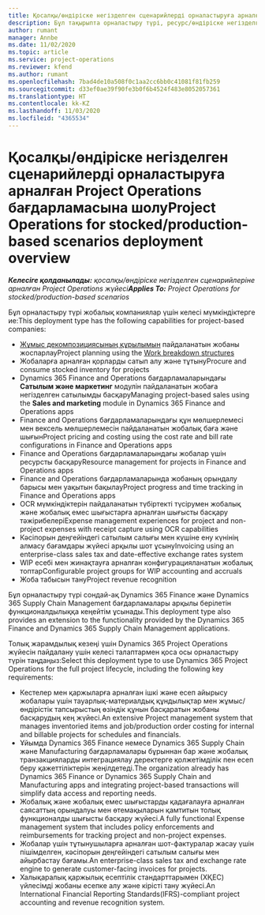 ```yaml
---
title: Қосалқы/өндіріске негізделген сценарийлерді орналастыруға арналған Project Operations бағдарламасына шолу
description: Бұл тақырыпта орналастыру түрі, ресурс/өндіріске негізделген сценарийлерге арналған Project Operations жүйесі туралы ақпарат беріледі.
author: rumant
manager: Annbe
ms.date: 11/02/2020
ms.topic: article
ms.service: project-operations
ms.reviewer: kfend
ms.author: rumant
ms.openlocfilehash: 7bad4de10a508f0c1aa2cc6bb0c41081f81fb259
ms.sourcegitcommit: d33ef0ae39f90fe3b0f6b4524f483e8052057361
ms.translationtype: HT
ms.contentlocale: kk-KZ
ms.lasthandoff: 11/03/2020
ms.locfileid: "4365534"
---
```

# <a name="project-operations-for-stockedproduction-based-scenarios-deployment-overview"></a><span data-ttu-id="65ee5-103">Қосалқы/өндіріске негізделген сценарийлерді орналастыруға арналған Project Operations бағдарламасына шолу</span><span class="sxs-lookup"><span data-stu-id="65ee5-103">Project Operations for stocked/production-based scenarios deployment overview</span></span>

<span data-ttu-id="65ee5-104">_**Келесіге қолданылады:** қосалқы/өндіріске негізделген сценарийлеріне арналған Project Operations жүйесі_</span><span class="sxs-lookup"><span data-stu-id="65ee5-104">_**Applies To:** Project Operations for stocked/production-based scenarios_</span></span>


<span data-ttu-id="65ee5-105">Бұл орналастыру түрі жобалық компаниялар үшін келесі мүмкіндіктерге ие:</span><span class="sxs-lookup"><span data-stu-id="65ee5-105">This deployment type has the following capabilities for project-based companies:</span></span>

- <span data-ttu-id="65ee5-106">[Жұмыс декомпозициясының құрылымын](work-breakdown-structures.md) пайдаланатын жобаны жоспарлау</span><span class="sxs-lookup"><span data-stu-id="65ee5-106">Project planning using the [Work breakdown structures](work-breakdown-structures.md)</span></span>
- <span data-ttu-id="65ee5-107">Жобаларға арналған қорларды сатып алу және тұтыну</span><span class="sxs-lookup"><span data-stu-id="65ee5-107">Procure and consume stocked inventory for projects</span></span>
- <span data-ttu-id="65ee5-108">Dynamics 365 Finance and Operations бағдарламаларындағы **Сатылым және маркетинг** модулін пайдаланатын жобаға негізделген сатылымды басқару</span><span class="sxs-lookup"><span data-stu-id="65ee5-108">Managing project-based sales using the **Sales and marketing** module in Dynamics 365 Finance and Operations apps</span></span>
- <span data-ttu-id="65ee5-109">Finance and Operations бағдарламаларындағы құн мөлшерлемесі мен вексель мөлшерлемесін пайдаланатын жобалық баға және шығын</span><span class="sxs-lookup"><span data-stu-id="65ee5-109">Project pricing and costing using the cost rate and bill rate configurations in Finance and Operations apps</span></span>
- <span data-ttu-id="65ee5-110">Finance and Operations бағдарламаларындағы жобалар үшін ресурсты басқару</span><span class="sxs-lookup"><span data-stu-id="65ee5-110">Resource management for projects in Finance and Operations apps</span></span>
- <span data-ttu-id="65ee5-111">Finance and Operations бағдарламаларында жобаның орындалу барысы мен уақытын бақылау</span><span class="sxs-lookup"><span data-stu-id="65ee5-111">Project progress and time tracking in Finance and Operations apps</span></span>
- <span data-ttu-id="65ee5-112">OCR мүмкіндіктерін пайдаланатын түбіртекті түсірумен жобалық және жобалық емес шығыстарға арналған шығысты басқару тәжірибелері</span><span class="sxs-lookup"><span data-stu-id="65ee5-112">Expense management experiences for project and non-project expenses with receipt capture using OCR capabilities</span></span>
- <span data-ttu-id="65ee5-113">Кәсіпорын деңгейіндегі сатылым салығы мен күшіне ену күнінің алмасу бағамдары жүйесі арқылы шот ұсыну</span><span class="sxs-lookup"><span data-stu-id="65ee5-113">Invoicing using an enterprise-class sales tax and date-effective exchange rates system</span></span>
- <span data-ttu-id="65ee5-114">WIP есебі мен жинақтауға арналған конфигурацияланатын жобалық топтар</span><span class="sxs-lookup"><span data-stu-id="65ee5-114">Configurable project groups for WIP accounting and accruals</span></span>
- <span data-ttu-id="65ee5-115">Жоба табысын тану</span><span class="sxs-lookup"><span data-stu-id="65ee5-115">Project revenue recognition</span></span>

<span data-ttu-id="65ee5-116">Бұл орналастыру түрі сондай-ақ Dynamics 365 Finance және Dynamics 365 Supply Chain Management бағдарламалары арқылы берілетін функционалдылыққа кеңейтім ұсынады.</span><span class="sxs-lookup"><span data-stu-id="65ee5-116">This deployment type also provides an extension to the functionality provided by the Dynamics 365 Finance and Dynamics 365 Supply Chain Management applications.</span></span>

<span data-ttu-id="65ee5-117">Толық жарамдылық кезеңі үшін Dynamics 365 Project Operations жүйесін пайдалану үшін келесі талаптармен қоса осы орналастыру түрін таңдаңыз:</span><span class="sxs-lookup"><span data-stu-id="65ee5-117">Select this deployment type to use Dynamics 365 Project Operations for the full project lifecycle, including the following key requirements:</span></span>

- <span data-ttu-id="65ee5-118">Кестелер мен қаржыларға арналған ішкі және есеп айырысу жобалары үшін тауарлық-материалдық құндылықтар мен жұмыс/өндірістік тапсырыстың өзіндік құнын басқаратын жобаны басқарудың кең жүйесі.</span><span class="sxs-lookup"><span data-stu-id="65ee5-118">An extensive Project management system that manages inventoried items and job/production order costing for internal and billable projects for schedules and financials.</span></span>
- <span data-ttu-id="65ee5-119">Ұйымда Dynamics 365 Finance немесе Dynamics 365 Supply Chain және Manufacturing бағдарламалары бұрыннан бар және жобалық транзакцияларды интеграциялау деректерге қолжетімділік пен есеп беру қажеттіліктерін жеңілдетеді.</span><span class="sxs-lookup"><span data-stu-id="65ee5-119">The organization already has Dynamics 365 Finance or Dynamics 365 Supply Chain and Manufacturing apps and integrating project-based transactions will simplify data access and reporting needs.</span></span>
- <span data-ttu-id="65ee5-120">Жобалық және жобалық емес шығыстарды қадағалауға арналған саясаттың орындалуы мен өтемақыларын қамтитын толық функционалды шығысты басқару жүйесі.</span><span class="sxs-lookup"><span data-stu-id="65ee5-120">A fully functional Expense management system that includes policy enforcements and reimbursements for tracking project and non-project expenses.</span></span>
- <span data-ttu-id="65ee5-121">Жобалар үшін тұтынушыларға арналған шот-фактуралар жасау үшін пішімделген, кәсіпорын деңгейіндегі сатылым салығы мен айырбастау бағамы.</span><span class="sxs-lookup"><span data-stu-id="65ee5-121">An enterprise-class sales tax and exchange rate engine to generate customer-facing invoices for projects.</span></span>
- <span data-ttu-id="65ee5-122">Халықаралық қаржылық есептілік стандарттарымен (ХҚЕС) үйлесімді жобаны есепке алу және кірісті тану жүйесі.</span><span class="sxs-lookup"><span data-stu-id="65ee5-122">An International Financial Reporting Standards(IFRS)-compliant project accounting and revenue recognition system.</span></span>

